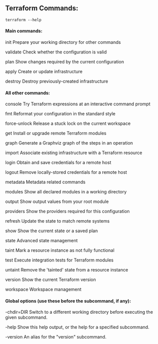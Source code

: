 ## Terraform Commands:
```
terraform --help
```

#### Main commands:

  init          Prepare your working directory for other commands
  
  validate      Check whether the configuration is valid
  
  plan          Show changes required by the current configuration
  
  apply         Create or update infrastructure
  
  destroy       Destroy previously-created infrastructure

#### All other commands:
  
  console       Try Terraform expressions at an interactive command prompt
  
  fmt           Reformat your configuration in the standard style
  
  force-unlock  Release a stuck lock on the current workspace
  
  get           Install or upgrade remote Terraform modules
  
  graph         Generate a Graphviz graph of the steps in an operation
  
  import        Associate existing infrastructure with a Terraform resource
  
  login         Obtain and save credentials for a remote host
  
  logout        Remove locally-stored credentials for a remote host
  
  metadata      Metadata related commands
  
  modules       Show all declared modules in a working directory
  
  output        Show output values from your root module
  
  providers     Show the providers required for this configuration
  
  refresh       Update the state to match remote systems
  
  show          Show the current state or a saved plan
  
  state         Advanced state management
  
  taint         Mark a resource instance as not fully functional
  
  test          Execute integration tests for Terraform modules
  
  untaint       Remove the 'tainted' state from a resource instance
  
  version       Show the current Terraform version
  
  workspace     Workspace management


#### Global options (use these before the subcommand, if any):

  -chdir=DIR    Switch to a different working directory before executing the
                given subcommand.
  
  -help         Show this help output, or the help for a specified subcommand.
  
  -version      An alias for the "version" subcommand.
